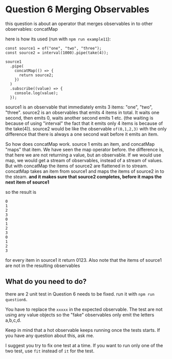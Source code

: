 # Question 6 Merging Observables

this question is about an operator that merges observables in to other observables: concatMap

here is how its used (run with `npm run example11`):

```
const source1 = of("one", "two", "three");
const source2 = interval(1000).pipe(take(4));

source1
  .pipe(
    concatMap(() => {
      return source2;
    })
  )
  .subscribe((value) => {
    console.log(value);
  });
```

source1 is an observable that immediately emits 3 items: "one", "two", "three".
source2 is an observables that emits 4 items in total. It waits one second, then emits 0, waits another second emits 1 etc. (the waiting is because of using "interval" the fact that it emits only 4 items is because of the take(4)). source2 would be like the observable `of(0,1,2,3)` with the only difference that there is always a one second wait before it emits an item.

So how does concatMap work. source 1 emits an item, and concatMap "maps" that item. We have seen the map operator before. the difference is, that here we are not returning a value, but an observable. If we would use map, we would get a stream of observables, instead of a stream of values. But with concatMap the items of source2 are flattened in to stream. concatMap takes an item from source1 and maps the items of source2 in to the steam. **and it makes sure that source2 completes, before it maps the next item of source1**

so the result is

```
0
1
2
3
0
1
2
3
0
1
2
3
```

for every item in source1 it return 0123. Also note that the items of source1 are not in the resulting observables

## What do you need to do?

there are 2 unit test in Question 6 needs to be fixed. run it with `npm run question6`.

You have to replace the `xxxxx` in the expected observable. The test are not using any value objects so the "fake" observables only emit the letters a,b,c,d.

Keep in mind that a hot observable keeps running once the tests starts. If you have any question about this, ask me.

I suggest you try to fix one test at a time. If you want to run only one of the two test, use `fit` instead of `it` for the test.
